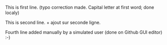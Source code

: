 This is first line. (typo correction made. Capital letter at first word; done localy)

This is second line. + ajout sur seconde ligne.


Fourth line added manually by a simulated user (done on Github GUI editor) :-)
